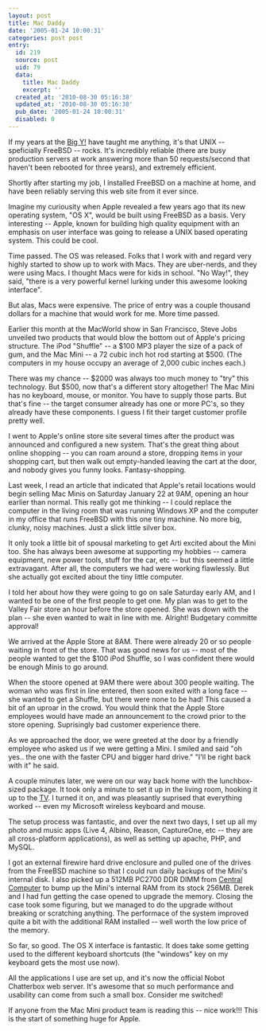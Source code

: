 ```yaml
---
layout: post
title: Mac Daddy
date: '2005-01-24 10:00:31'
categories: post post
entry:
  id: 219
  source: post
  uid: 79
  data:
    title: Mac Daddy
    excerpt: ''
  created_at: '2010-08-30 05:16:38'
  updated_at: '2010-08-30 05:16:38'
  pub_date: '2005-01-24 10:00:31'
  disabled: 0
---
```


If my years at the <a href=http://www.yahoo.com>Big Y!</a> have taught me
anything, it's that UNIX -- speficially FreeBSD -- rocks. It's incredibly reliable (there are busy production servers at work answering more than 50 requests/second that haven't been rebooted for three years), and extremely efficient.

Shortly after starting my job, I installed FreeBSD on a machine at home, and have been reliably serving this web site from it ever since.

Imagine my curiousity when Apple revealed a few years ago that its new operating
system, "OS X", would be built using FreeBSD as a basis. Very interesting -- Apple, known
for building high quality equipment with an emphasis on user interface was going to
release a UNIX based operating system. This could be cool.

Time passed. The OS was released. Folks that I work with and regard very highly
started to show up to work with Macs. They are uber-nerds, and they were using Macs.
I thought Macs were for kids in school. "No Way!", they said, "there is a very powerful
kernel lurking under this awesome looking interface".

But alas, Macs were expensive. The price of entry was a couple thousand dollars for
a machine that would work for me. More time passed.

Earlier this month at the MacWorld show in San Francisco, Steve Jobs unveiled two
products that would blow the bottom out of Apple's pricing structure. The iPod "Shuffle"
-- a $100 MP3 player the size of a pack of gum, and the Mac Mini -- a 72 cubic inch hot rod
starting at $500. (The computers in my house occupy an average of
2,000 cubic inches each.)

There was my chance -- $2000 was always too much money to "try" this technology. But $500,
now that's a different story altogether! The Mac Mini has no keyboard,
mouse, or monitor. You have to supply those parts. But that's fine --
the target consumer already has one or more PC's, so they already have these
components. I guess I fit their target customer profile pretty well.

I went to Apple's online store site several times after the product was announced and
configured a new system. That's the great thing about online shopping -- you can roam
around a store, dropping items in your shopping cart, but then walk out empty-handed leaving
the cart at the door, and nobody gives you funny looks. Fantasy-shopping.

Last week, I read an article that indicated that Apple's retail locations would
begin selling Mac Minis on Saturday January 22 at 9AM, opening an hour earlier
than normal. This really got me thinking -- I could replace the computer in
the living room that was running Windows XP and the computer in my office that
runs FreeBSD with this one tiny machine. No more big, clunky, noisy machines.
Just a slick little silver box.

It only took a little bit of spousal marketing to get Arti excited about the Mini too.
She has always been awesome at supporting my hobbies -- camera equipment, new
power tools, stuff for the car, etc -- but this seemed a little extravagant. After all, the computers we had were working flawlessly. But she
actually got excited about the tiny little computer.

I told her about how they were going to go on sale Saturday early AM, and I
wanted to be one of the first people to get one. My plan was to get to the
Valley Fair store an hour before the store opened. She was down with the plan
-- she even wanted to wait in line with me. Alright! Budgetary committe approval!

We arrived at the Apple Store at 8AM. There were already 20 or so people
waiting in front of the store. That was good news for us -- most of the people
wanted to get the $100 iPod Shuffle, so I was confident there would be enough
Minis to go around.

When the stoore opened at 9AM there were about 300 people waiting. The woman who was
first in line entered, then soon exited with a long face -- she wanted to get a Shuffle, but
there were none to be had! This caused a bit of an uproar in the crowd. You would think
that the Apple Store employees would have made an announcement to the crowd prior to
the store opening. Suprisingly bad customer experience there.

As we approached the door, we were greeted at the door by a friendly employee who asked us if we were getting a
Mini. I smiled and said "oh yes.. the one with the faster CPU and bigger hard
drive." "I'll be right back with it" he said.

A couple minutes later, we were on our way back home with the lunchbox-sized
package. It took only a minute to set it up in the living room, hooking it up to
the <a href=http://www.sharpusa.com/products/ModelLanding/0,1058,1394,00.html>TV</a>.
I turned it on, and was pleasantly suprised that everything worked -- even my Microsoft wireless
keyboard and mouse.

The setup process was fantastic, and over the next two days, I set up all my
photo and music apps (Live 4, Albino, Reason, CaptureOne, etc -- they are all cross-platform applications), as well as
setting up apache, PHP, and MySQL.

I got an external firewire hard drive enclosure and pulled one of the drives
from the FreeBSD machine so that I could run daily backups of the Mini's
internal disk. I also picked up a 512MB PC2700 DDR DIMM from <a
href=http://www.centralcomputer.com/>Central Computer</a> to bump up the Mini's
internal RAM from its stock 256MB. Derek and I had fun getting the case opened
to upgrade the memory. Closing the case took some figuring, but we managed to
do the upgrade without breaking or scratching anything. The performace of the
system improved quite a bit with the additional RAM installed -- well worth the low price of
the memory.

So far, so good. The OS X interface is fantastic. It does take some getting used to the
different keyboard shortcuts (the "windows" key on my keyboard gets the most use now).

All the applications I use are set up, and it's now the official Nobot
Chatterbox web server. It's awesome that so much performance and usability can
come from such a small box. Consider me switched!

If anyone from the Mac Mini product team is reading this -- nice work!!! This is the start of something huge for Apple.
